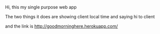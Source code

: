 Hi, this my single purpose web app

The two things it does are showing client local time and saying hi to client

and the link is http://goodmorninghere.herokuapp.com/
